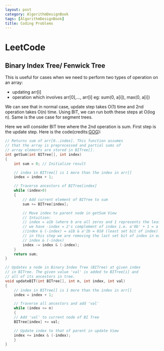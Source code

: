 ```yaml
---
layout: post
category: AlgorithmDesignBook
tags: [AlgorithmDesignBook]
title: Coding Problems
---
```


# LeetCode

## Binary Index Tree/ Fenwick Tree

This is useful for cases when we need to perform two types of operation on an array:
* updating arr[i]
* operation which involves arr[0],..., arr[i] eg: sum(0, a[i]), max(0, a[i])

We can see that in normal case, update step takes O(1) time and 2nd operation takes O(n) time. Using BIT, we can run both these steps at O(log n). Same is the use case for segment trees.

Here we will consider BIT tree where the 2nd operation is sum. First step is the update step. Here is the code(credits:[GOG](https://www.geeksforgeeks.org/binary-indexed-tree-or-fenwick-tree-2/)):
```cpp
// Returns sum of arr[0..index]. This function assumes
// that the array is preprocessed and partial sums of
// array elements are stored in BITree[].
int getSum(int BITree[], int index)
{
    int sum = 0; // Initialize result

    // index in BITree[] is 1 more than the index in arr[]
    index = index + 1;

    // Traverse ancestors of BITree[index]
    while (index>0)
    {
        // Add current element of BITree to sum
        sum += BITree[index];

        // Move index to parent node in getSum View
        // Intuition:
        // index = a1b (where b are all zeros and 1 represents the least set bit)
        // we have -index = 2's complement of index i.e. a'0b' + 1 = a'1b
        //index & (-index) = a1b & a'1b = 010 (least set bit of index)
        // in this step we are removing the last set bit of index in each iteration
        // index & (-index)
        index -= index & (-index);
    }
    return sum;
}

// Updates a node in Binary Index Tree (BITree) at given index
// in BITree. The given value 'val' is added to BITree[i] and
// all of its ancestors in tree.
void updateBIT(int BITree[], int n, int index, int val)
{
    // index in BITree[] is 1 more than the index in arr[]
    index = index + 1;

    // Traverse all ancestors and add 'val'
    while (index <= n)
    {
    // Add 'val' to current node of BI Tree
    BITree[index] += val;

    // Update index to that of parent in update View
    index += index & (-index);
    }
}
```